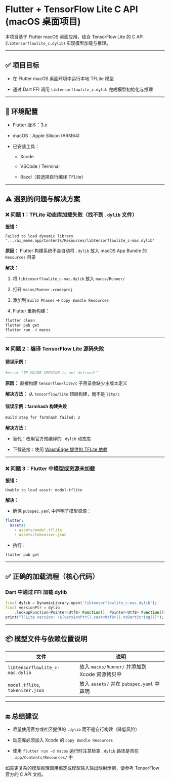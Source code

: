 # Flutter + TensorFlow Lite C API (macOS 桌面项目)

本项目基于 Flutter macOS 桌面应用，结合 TensorFlow Lite 的 C API (`libtensorflowlite_c.dylib`) 实现模型加载与推理。

---

## ✅ 项目目标

- 在 Flutter macOS 桌面环境中运行本地 TFLite 模型
    
- 通过 Dart FFI 调用 `libtensorflowlite_c.dylib` 完成模型初始化与推理
    

---

## 🧱 环境配置

- Flutter 版本：3.x
    
- macOS：Apple Silicon (ARM64)
    
- 已安装工具：
    
    - Xcode
        
    - VSCode / Terminal
        
    - Bazel（若选择自行编译 TFLite）
        

---

## ⚠️ 遇到的问题与解决方案

### ❌ 问题 1：TFLite 动态库加载失败（找不到 `.dylib` 文件）

**报错：**

```
Failed to load dynamic library '.../ai_meme.app/Contents/Resources/libtensorflowlite_c-mac.dylib'
```

**原因：** Flutter 构建系统不会自动将 `.dylib` 放入 macOS App Bundle 的 `Resources` 目录

**解决：**

1. 将 `libtensorflowlite_c-mac.dylib` 放入 `macos/Runner/`
    
2. 打开 `macos/Runner.xcodeproj`
    
3. 添加到 `Build Phases` → `Copy Bundle Resources`
    
4. Flutter 重新构建：
    

```bash
flutter clean
flutter pub get
flutter run -d macos
```

---

### ❌ 问题 2：编译 TensorFlow Lite 源码失败

#### 错误示例：

```bash
#error "TF_MAJOR_VERSION is not defined!"
```

**原因：** 直接构建 `tensorflow/lite/c` 子目录会缺少主版本定义

**解决方法：** 从 `tensorflow/lite` 顶层构建，而不是 `lite/c`

#### 错误示例：farmhash 构建失败

```bash
Build step for farmhash failed: 2
```

**解决方法：**

- 替代：改用官方预编译的 `.dylib` 动态库
    
- 下载链接：使用 [WasmEdge 提供的 TFLite 依赖](https://github.com/second-state/WasmEdge-tensorflow-deps)
    

---

### ❌ 问题 3：Flutter 中模型或资源未加载

**报错：**

```
Unable to load asset: model.tflite
```

**解决：**

- 确保 `pubspec.yaml` 中声明了模型资源：
    

```yaml
flutter:
  assets:
    - assets/model.tflite
    - assets/tokenizer.json
```

- 执行：
    

```bash
flutter pub get
```

---

## ✅ 正确的加载流程（核心代码）

### Dart 中通过 FFI 加载 dylib

```dart
final dylib = DynamicLibrary.open('libtensorflowlite_c-mac.dylib');
final versionPtr = dylib
    .lookupFunction<Pointer<Utf8> Function(), Pointer<Utf8> Function()>('TfLiteVersion');
print("TFLite version: \${versionPtr().cast<Utf8>().toDartString()}");
```

---

## 📦 模型文件与依赖位置说明

|文件|说明|
|---|---|
|`libtensorflowlite_c-mac.dylib`|放入 `macos/Runner/` 并添加到 Xcode 资源拷贝中|
|`model.tflite`, `tokenizer.json`|放入 `assets/` 并在 `pubspec.yaml` 中声明|

---

## 🔚 总结建议

- 尽量使用官方或社区提供的 `.dylib` 而不是自行构建（降低风险）
    
- 动态库必须加入 Xcode 的 `Copy Bundle Resources`
    
- 使用 `flutter run -d macos` 运行时注意检查 `.dylib` 路径是否在 `.app/Contents/Resources/` 中
    

如需更复杂的模型推理调用绑定或模型输入输出映射示例，请参考 TensorFlow 官方的 C API 文档。